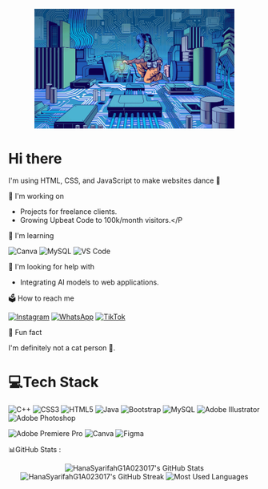 <p align="center">
  <img src="bg.gif" alt="pict" width="400">
  <h1>Hi there </h1>
</p>
    
I'm using HTML, CSS, and JavaScript to make websites dance 💃 

<p>
 🛫 I'm working on

* Projects for freelance clients.
* Growing Upbeat Code to 100k/month visitors.</P

📑 I'm learning
<p>
  <img src="https://img.shields.io/badge/canva-%2300C4CC.svg?style=for-the-badge&logo=canva&logoColor=white" alt="Canva" />
  <img src="https://img.shields.io/badge/mysql-%2300758F.svg?style=for-the-badge&logo=mysql&logoColor=white" alt="MySQL" />
  <img src="https://img.shields.io/badge/visual%20studio%20code-%230078D4.svg?style=for-the-badge&logo=visual-studio-code&logoColor=white" alt="VS Code" />
</p>

🎎 I'm looking for help with
* Integrating AI models to web applications.

🗳 How to reach me
<p>
  <a href="https://www.instagram.com/sayahanaaa"><img src="https://img.shields.io/badge/instagram-%23E4405F.svg?style=for-the-badge&logo=instagram&logoColor=white" alt="Instagram" /></a>
  <a href="https://wa.me/nomorwhatsapp"><img src="https://img.shields.io/badge/whatsapp-%2325D366.svg?style=for-the-badge&logo=whatsapp&logoColor=white" alt="WhatsApp" /></a>
  <a href="https://www.tiktok.com/@alpikatmentega1111"><img src="https://img.shields.io/badge/tiktok-%23000000.svg?style=for-the-badge&logo=tiktok&logoColor=white" alt="TikTok" /></a>
</p>

🌻 Fun fact

I'm definitely not a cat person 🐯.


<p><h1>💻Tech Stack </h1></p>
<p align="left">
  <img src="https://img.shields.io/badge/C++-%2300599C?style=for-the-badge&logo=c%2B%2B&logoColor=white" alt="C++">
  <img src="https://img.shields.io/badge/CSS3-%231572B6?style=for-the-badge&logo=css3&logoColor=white" alt="CSS3">
  <img src="https://img.shields.io/badge/HTML5-%23E34F26?style=for-the-badge&logo=html5&logoColor=white" alt="HTML5">
  <img src="https://img.shields.io/badge/Java-%23ED8B00?style=for-the-badge&logo=java&logoColor=white" alt="Java">
  <img src="https://img.shields.io/badge/Bootstrap-%23563D7C?style=for-the-badge&logo=bootstrap&logoColor=white" alt="Bootstrap">
  <img src="https://img.shields.io/badge/MySQL-%234479A1?style=for-the-badge&logo=mysql&logoColor=white" alt="MySQL">
  <img src="https://img.shields.io/badge/Adobe%20Illustrator-%23FF9A00?style=for-the-badge&logo=adobeillustrator&logoColor=white" alt="Adobe Illustrator">
  <img src="https://img.shields.io/badge/Adobe%20Photoshop-%2331A8FF?style=for-the-badge&logo=adobephotoshop&logoColor=white" alt="Adobe Photoshop">
</p>

<p align="left">
  <img src="https://img.shields.io/badge/Adobe%20Premiere%20Pro-%239999FF?style=for-the-badge&logo=adobe-premiere-pro&logoColor=white" alt="Adobe Premiere Pro">
  <img src="https://img.shields.io/badge/Canva-%2300C4CC?style=for-the-badge&logo=canva&logoColor=white" alt="Canva">
  <img src="https://img.shields.io/badge/Figma-%23F24E1E?style=for-the-badge&logo=figma&logoColor=white" alt="Figma">
</p>

<P>📊GitHub Stats :</P> 
<p align="center">
  <img src="https://github-readme-stats.vercel.app/api?username=HanaSyarifahG1A023017&show_icons=true&theme=dark" alt="HanaSyarifahG1A023017's GitHub Stats" />
  <img src="https://github-readme-streak-stats.herokuapp.com/?user=HanaSyarifahG1A023017&theme=dark" alt="HanaSyarifahG1A023017's GitHub Streak" />
  <img src="https://github-readme-stats.vercel.app/api/top-langs/?username=HanaSyarifahG1A023017&layout=compact&theme=dark" alt="Most Used Languages" />
</p>

